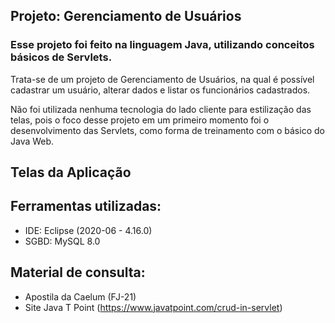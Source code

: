 ## Projeto: Gerenciamento de Usuários
### Esse projeto foi feito na linguagem Java, utilizando conceitos básicos de Servlets.

Trata-se de um projeto de Gerenciamento de Usuários, na qual é possível cadastrar um usuário, alterar dados e listar os funcionários cadastrados.

Não foi utilizada nenhuma tecnologia do lado cliente para estilização das telas, pois o foco desse projeto em um primeiro momento foi o desenvolvimento das Servlets, como forma de treinamento com o básico do Java Web.

## Telas da Aplicação

## Ferramentas utilizadas:
- IDE: Eclipse (2020-06 - 4.16.0)
- SGBD: MySQL 8.0

## Material de consulta:
- Apostila da Caelum (FJ-21)
- Site Java T Point (https://www.javatpoint.com/crud-in-servlet)
